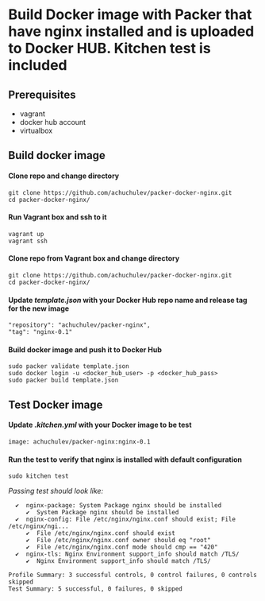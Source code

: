 # Build Docker image with Packer that have nginx installed and is uploaded to Docker HUB. Kitchen test is included

## Prerequisites

* vagrant
* docker hub account
* virtualbox

## Build docker image

#### Clone repo and change directory
  
```
git clone https://github.com/achuchulev/packer-docker-nginx.git
cd packer-docker-nginx/
```
#### Run Vagrant box and ssh to it

```
vagrant up
vagrant ssh
```

#### Clone repo from Vagrant box and change directory
  
```
git clone https://github.com/achuchulev/packer-docker-nginx.git
cd packer-docker-nginx/
```

#### Update _template.json_ with your Docker Hub repo name and release tag for the new image 
   
```
"repository": "achuchulev/packer-nginx",
"tag": "nginx-0.1"
```
   
#### Build docker image and push it to Docker Hub

```
sudo packer validate template.json
sudo docker login -u <docker_hub_user> -p <docker_hub_pass>
sudo packer build template.json
```

## Test Docker image

    
#### Update _.kitchen.yml_ with your Docker image to be test

`image: achuchulev/packer-nginx:nginx-0.1`

#### Run the test to verify that nginx is installed with default configuration

`sudo kitchen test`

_Passing test should look like:_

```
  ✔  nginx-package: System Package nginx should be installed
     ✔  System Package nginx should be installed
  ✔  nginx-config: File /etc/nginx/nginx.conf should exist; File /etc/nginx/ngi...
     ✔  File /etc/nginx/nginx.conf should exist
     ✔  File /etc/nginx/nginx.conf owner should eq "root"
     ✔  File /etc/nginx/nginx.conf mode should cmp == "420"
  ✔  nginx-tls: Nginx Environment support_info should match /TLS/
     ✔  Nginx Environment support_info should match /TLS/

Profile Summary: 3 successful controls, 0 control failures, 0 controls skipped
Test Summary: 5 successful, 0 failures, 0 skipped
```
